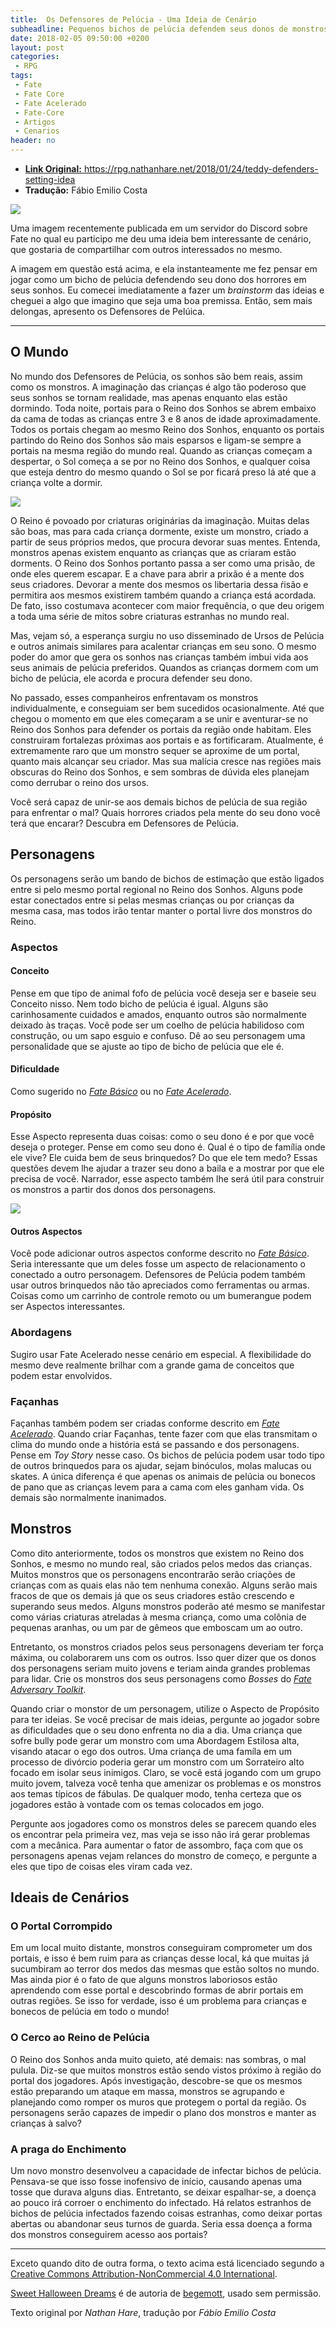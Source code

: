 ```yaml
---
title:  Os Defensores de Pelúcia - Uma Ideia de Cenário
subheadline: Pequenos bichos de pelúcia defendem seus donos de monstros em Fate
date: 2018-02-05 09:50:00 +0200
layout: post
categories:
 - RPG
tags:
 - Fate
 - Fate Core
 - Fate Acelerado
 - Fate-Core
 - Artigos
 - Cenarios
header: no
---
```



+ [**Link Original:** https://rpg.nathanhare.net/2018/01/24/teddy-defenders-setting-idea ](https://rpg.nathanhare.net/2018/01/24/teddy-defenders-setting-idea "Permalink to The Teddy Defenders - Setting Idea")
+ **Tradução:** Fábio Emilio Costa

![][1]

Uma imagem recentemente publicada em um servidor do Discord sobre Fate no qual eu participo me deu uma ideia bem interessante de cenário, que gostaria de compartilhar com outros interessados no mesmo.

A imagem em questão está acima, e ela instanteamente me fez pensar em jogar como um bicho de pelúcia defendendo seu dono dos horrores em seus sonhos. Eu comecei imediatamente a fazer um _brainstorm_ das ideias e cheguei a algo que imagino que seja uma boa premissa. Então, sem mais delongas, apresento os Defensores de Pelúica.

---

## O Mundo

No mundo dos Defensores de Pelúcia, os sonhos são bem reais, assim como os monstros. A imaginação das crianças é algo tão poderoso que seus sonhos se tornam realidade, mas apenas enquanto elas estão dormindo. Toda noite, portais para o Reino dos Sonhos se abrem embaixo da cama de todas as crianças entre 3 e 8 anos de idade aproximadamente. Todos os portais chegam ao mesmo Reino dos Sonhos, enquanto os portais partindo do Reino dos Sonhos são mais esparsos e ligam-se sempre a portais na mesma região do mundo real. Quando as crianças começam a despertar, o Sol começa a se por no Reino dos Sonhos, e qualquer coisa que esteja dentro do mesmo quando o Sol se por ficará preso lá até que a criança volte a dormir.

![][2]

O Reino é povoado por criaturas originárias da imaginação. Muitas delas são boas, mas para cada criança dormente, existe um monstro, criado a partir de seus próprios medos, que procura devorar suas mentes. Entenda, monstros apenas existem enquanto as crianças que as criaram estão dorments. O Reino dos Sonhos portanto passa a ser como uma prisão, de onde eles querem escapar. E a chave para abrir a prixão é a mente dos seus criadores. Devorar a mente dos mesmos os libertaria dessa ŕisão e permitira aos mesmos existirem também quando a criança está acordada. De fato, isso costumava acontecer com maior frequência, o que deu origem a toda uma série de mitos sobre criaturas estranhas no mundo real.

Mas, vejam só, a esperança surgiu no uso disseminado de Ursos de Pelúcia e outros animais similares para acalentar crianças em seu sono. O mesmo poder do amor que gera os sonhos nas crianças também imbui vida aos seus animais de pelúcia preferidos. Quandos as crianças dormem com um bicho de pelúcia, ele acorda e procura defender seu dono.

No passado, esses companheiros enfrentavam os monstros individualmente, e conseguiam ser bem sucedidos ocasionalmente. Até que chegou o momento em que eles começaram a se unir e aventurar-se no Reino dos Sonhos para defender os portais da região onde habitam. Eles construiram fortalezas próximas aos portais e as fortificaram. Atualmente, é extremamente raro que um monstro sequer se aproxime de um portal, quanto mais alcançar seu criador. Mas sua malícia cresce nas regiões mais obscuras do Reino dos Sonhos, e sem sombras de dúvida eles planejam como derrubar o reino dos ursos.

Você será capaz de unir-se aos demais bichos de pelúcia de sua região para enfrentar o mal? Quais horrores criados pela mente do seu dono você terá que encarar? Descubra em Defensores de Pelúcia.

## Personagens

Os personagens serão um bando de bichos de estimação que estão ligados entre si pelo mesmo portal regional no Reino dos Sonhos. Alguns pode estar conectados entre si pelas mesmas crianças ou por crianças da mesma casa, mas todos irão tentar manter o portal livre dos monstros do Reino.

### Aspectos

#### Conceito

Pense em que tipo de animal fofo de pelúcia você deseja ser e baseie seu Conceito nisso. Nem todo bicho de pelúcia é igual. Alguns são carinhosamente cuidados e amados, enquanto outros são normalmente deixado às traças. Você pode ser um coelho de pelúcia habilidoso com construção, ou um sapo esguio e confuso. Dê ao seu personagem uma personalidade que se ajuste ao tipo de bicho de pelúcia que ele é.

#### Dificuldade

Como sugerido no [_Fate Básico_][3] ou no [_Fate Acelerado_][4].

#### Propósito

Esse Aspecto representa duas coisas: como o seu dono é e por que você deseja o proteger. Pense em como seu dono é. Qual é o tipo de família onde ele vive? Ele cuida bem de seus brinquedos? Do que ele tem medo? Essas questões devem lhe ajudar a trazer seu dono a baila e a mostrar por que ele precisa de você. Narrador, esse aspecto também lhe será útil para construir os monstros a partir dos donos dos personagens.

![][5]

#### Outros Aspectos

Você pode adicionar outros aspectos conforme descrito no  [_Fate Básico_][6]. Seria interessante que um deles fosse um aspecto de relacionamento o conectado a outro personagem. Defensores de Pelúcia podem também usar outros brinquedos não tão apreciados como ferramentas ou armas. Coisas como um carrinho de controle remoto ou um bumerangue podem ser Aspectos interessantes.

### Abordagens

Sugiro usar Fate Acelerado nesse cenário em especial. A flexibilidade do mesmo deve realmente brilhar com a grande gama de conceitos que podem estar envolvidos.

### Façanhas

Façanhas também podem ser criadas conforme descrito em [_Fate Acelerado_][7]. Quando criar Façanhas, tente fazer com que elas transmitam o clima do mundo onde a história está se passando e dos personagens. Pense em _Toy Story_ nesse caso. Os bichos de pelúcia podem usar todo tipo de outros brinquedos para os ajudar, sejam binóculos, molas malucas ou skates. A única diferença é que apenas os animais de pelúcia ou bonecos de pano que as crianças levem para a cama com eles ganham vida. Os demais são normalmente inanimados.

## Monstros

Como dito anteriormente, todos os monstros que existem no Reino dos Sonhos, e mesmo no mundo real, são criados pelos medos das crianças. Muitos monstros que os personagens encontrarão serão criações de crianças com as quais elas não tem nenhuma conexão. Alguns serão mais fracos de que os demais já que os seus criadores estão crescendo e superando seus medos. Alguns monstros poderão até mesmo se manifestar como várias criaturas atreladas à mesma criança, como uma colônia de pequenas aranhas, ou um par de gêmeos que emboscam um ao outro.

Entretanto, os monstros criados pelos seus personagens deveriam ter força máxima, ou colaborarem uns com os outros. Isso quer dizer que os donos dos personagens seriam muito jovens e teriam ainda grandes problemas para lidar. Crie os monstros dos seus personagens como _Bosses_ do [_Fate Adversary Toolkit_][8].

Quando criar o monstor de um personagem, utilize o Aspecto de Propósito para ter ideias. Se você precisar de mais ideias, pergunte ao jogador sobre as dificuldades que o seu dono enfrenta no dia a dia. Uma criança que sofre bully pode gerar um monstro com uma Abordagem Estilosa alta, visando atacar o ego dos outros. Uma criança de uma famíla em um processo de divórcio poderia gerar um monstro com um Sorrateiro alto focado em isolar seus inimigos. Claro, se você está jogando com um grupo muito jovem, talveza você tenha que amenizar os problemas e os monstros aos temas típicos de fábulas. De qualquer modo, tenha certeza que os jogadores estão à vontade com os temas colocados em jogo.

Pergunte aos jogadores como os monstros deles se parecem quando eles os encontrar pela primeira vez, mas veja se isso não irá gerar problemas com a mecânica. Para aumentar o fator de assombro, faça com que os personagens apenas vejam relances do monstro de começo, e pergunte a eles que tipo de coisas eles viram cada vez.

##  Ideais de Cenários

### O Portal Corrompido 

Em um local muito distante, monstros conseguiram comprometer um dos portais, e isso é bem ruim para as crianças desse local, ká que muitas já sucumbiram ao terror dos medos das mesmas que estão soltos no mundo. Mas ainda pior é o fato de que alguns monstros laboriosos estão aprendendo com esse portal e descobrindo formas de abrir portais em outras regiões. Se isso for verdade, isso é um problema para crianças e bonecos de pelúcia em todo o mundo! 

### O Cerco ao Reino de Pelúcia

O Reino dos Sonhos anda muito quieto, até demais: nas sombras, o mal pulula. Diz-se que muitos monstros estão sendo vistos próximo à região do portal dos jogadores. Após investigação, descobre-se que os mesmos estão preparando um ataque em massa, monstros se agrupando e planejando como romper os muros que protegem o portal da região. Os personagens serão capazes de impedir o plano dos monstros e manter as crianças à salvo?

### A praga do Enchimento

Um novo monstro desenvolveu a capacidade de infectar bichos de pelúcia. Pensava-se que isso fosse inofensivo de início, causando apenas uma tosse que durava alguns dias. Entretanto, se deixar espalhar-se, a doença ao pouco irá corroer o enchimento do infectado. Há relatos estranhos de bichos de pelúcia infectados fazendo coisas estranhas, como deixar portas abertas ou abandonar seus turnos de guarda. Seria essa doença a forma dos monstros conseguirem acesso aos portais?

---

Exceto quando dito de outra forma, o texto acima está licenciado segundo a [Creative Commons Attribution-NonCommercial 4.0 International][11].

[Sweet Halloween Dreams][12] é de autoria de [begemott][13], usado sem permissão.

Texto original por _Nathan Hare_, tradução por _Fábio Emilio Costa_

  
[1]: https://i.pinimg.com/736x/4a/d4/a9/4ad4a9dd2574cfe271feb4baf4c38f14--teddy-bears-baby-bears.jpg
[2]: https://rpg.nathanhare.net/media/europe-2790933_1280.jpg
[3]: https://fate-srd.com/fate-core/your-character-idea#trouble
[4]: https://fate-srd.com/fate-accelerated/who-do-you-want-be#trouble
[5]: https://rpg.nathanhare.net/media/sheep-2056491_1280.jpg
[6]: https://fate-srd.com/fate-core/types-aspects#character-aspects
[7]: https://fate-srd.com/fate-accelerated/stunts
[8]: https://fate-srd.com/fate-adversary-toolkit/enemies#bosses
[9]: https://plus.google.com/u/0/+NathanHare/posts/VEdRXQX2ysB
[10]: https://plus.google.com/u/0/107723715260266573762
[11]: https://creativecommons.org/licenses/by-nc/4.0/
[12]: https://begemott.deviantart.com/art/sweet-halloween-dreams-42197587
[13]: https://begemott.deviantart.com/

  
